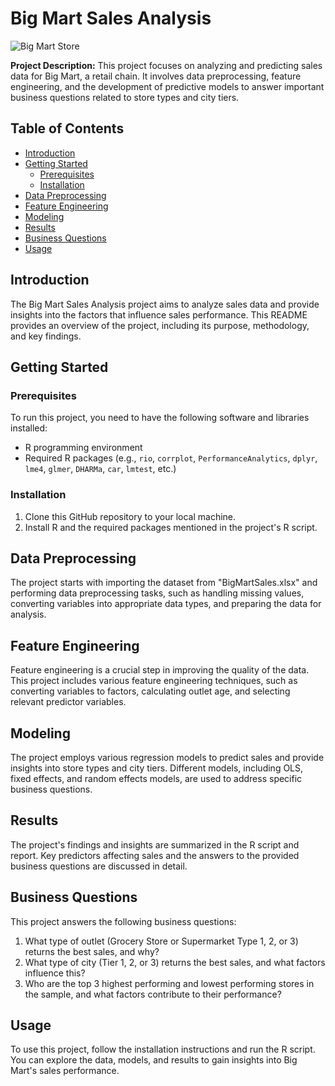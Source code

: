 # Big Mart Sales Analysis

![Big Mart Store](https://hamrolocal.s3.ap-south-1.amazonaws.com/wp-content/uploads/2021/07/08173836/big-mart-sorekhutte-600x442.jpg)

**Project Description:** 
This project focuses on analyzing and predicting sales data for Big Mart, a retail chain. It involves data preprocessing, feature engineering, and the development of predictive models to answer important business questions related to store types and city tiers.

## Table of Contents

- [Introduction](#introduction)
- [Getting Started](#getting-started)
  - [Prerequisites](#prerequisites)
  - [Installation](#installation)
- [Data Preprocessing](#data-preprocessing)
- [Feature Engineering](#feature-engineering)
- [Modeling](#modeling)
- [Results](#results)
- [Business Questions](#business-questions)
- [Usage](#usage)

## Introduction

The Big Mart Sales Analysis project aims to analyze sales data and provide insights into the factors that influence sales performance. This README provides an overview of the project, including its purpose, methodology, and key findings.

## Getting Started

### Prerequisites

To run this project, you need to have the following software and libraries installed:

- R programming environment
- Required R packages (e.g., `rio`, `corrplot`, `PerformanceAnalytics`, `dplyr`, `lme4`, `glmer`, `DHARMa`, `car`, `lmtest`, etc.)

### Installation

1. Clone this GitHub repository to your local machine.
2. Install R and the required packages mentioned in the project's R script.

## Data Preprocessing

The project starts with importing the dataset from "BigMartSales.xlsx" and performing data preprocessing tasks, such as handling missing values, converting variables into appropriate data types, and preparing the data for analysis.

## Feature Engineering

Feature engineering is a crucial step in improving the quality of the data. This project includes various feature engineering techniques, such as converting variables to factors, calculating outlet age, and selecting relevant predictor variables.

## Modeling

The project employs various regression models to predict sales and provide insights into store types and city tiers. Different models, including OLS, fixed effects, and random effects models, are used to address specific business questions.

## Results

The project's findings and insights are summarized in the R script and report. Key predictors affecting sales and the answers to the provided business questions are discussed in detail.

## Business Questions

This project answers the following business questions:

1. What type of outlet (Grocery Store or Supermarket Type 1, 2, or 3) returns the best sales, and why?
2. What type of city (Tier 1, 2, or 3) returns the best sales, and what factors influence this?
3. Who are the top 3 highest performing and lowest performing stores in the sample, and what factors contribute to their performance?

## Usage

To use this project, follow the installation instructions and run the R script. You can explore the data, models, and results to gain insights into Big Mart's sales performance.



